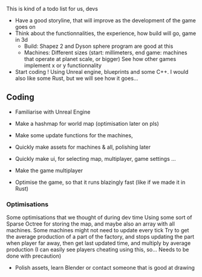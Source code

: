 This is kind of a todo list for us, devs

- Have a good storyline, that will improve as the development of the game goes on
- Think about the functionnalities, the experience, how build will go, game in 3d
    - Build: Shapez 2 and Dyson sphere program are good at this
    - Machines: Different sizes (start: millimeters, end game: machines that operate at planet scale, or bigger)
See how other games implement x or y functionnality
- Start coding ! Using Unreal engine, blueprints and some C++.
I would also like some Rust, but we will see how it goes...
## Coding
- Familiarise with Unreal Engine
- Make a hashmap for world map (optimisation later on pls)
- Make some update functions for the machines,
- Quickly make assets for machines & all, polishing later
- Quickly make ui, for selecting map, multiplayer, game settings ...

- Make the game multiplayer

- Optimise the game, so that it runs blazingly fast (like if we made it in Rust)
### Optimisations
Some optimisations that we thought of during dev time
Using some sort of Sparse Octree for storing the map, and maybe also an array with all machines.
Some machines might not need to update every tick
Try to get the average production of a part of the factory, and stops updating the part when player far away, then get last updated time, and multiply by average production (I can easily see players cheating using this, so... Needs to be done with precaution)

- Polish assets, learn Blender or contact someone that is good at drawing